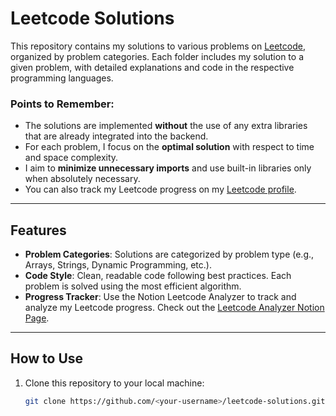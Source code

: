 # Leetcode Solutions

This repository contains my solutions to various problems on [Leetcode](https://leetcode.com/u/prachianand321/), organized by problem categories. Each folder includes my solution to a given problem, with detailed explanations and code in the respective programming languages.

### Points to Remember:
- The solutions are implemented **without** the use of any extra libraries that are already integrated into the backend.
- For each problem, I focus on the **optimal solution** with respect to time and space complexity.
- I aim to **minimize unnecessary imports** and use built-in libraries only when absolutely necessary.
- You can also track my Leetcode progress on my [Leetcode profile](https://leetcode.com/u/prachianand321/).

---

## Features
- **Problem Categories**: Solutions are categorized by problem type (e.g., Arrays, Strings, Dynamic Programming, etc.).
- **Code Style**: Clean, readable code following best practices. Each problem is solved using the most efficient algorithm.
- **Progress Tracker**: Use the Notion Leetcode Analyzer to track and analyze my Leetcode progress. Check out the [Leetcode Analyzer Notion Page](https://cosmicverse.notion.site/Leetcode-22ce12ba2a38449d9090cfd3733b2ea8?pvs=4).

---

## How to Use
1. Clone this repository to your local machine:
   ```bash
   git clone https://github.com/<your-username>/leetcode-solutions.git
